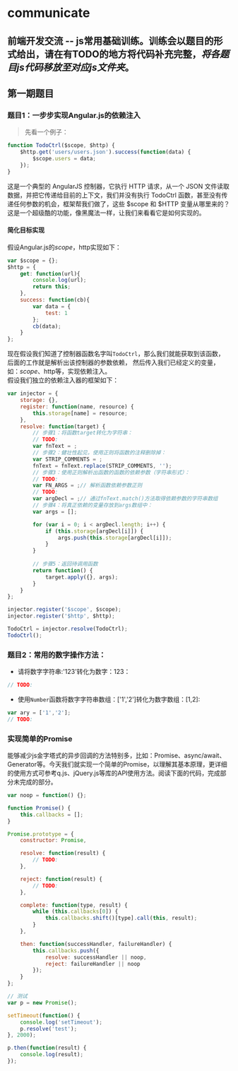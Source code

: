 # communicate

前端开发交流 -- js常用基础训练。训练会以题目的形式给出，请在有TODO的地方将代码补充完整，*将各题目js代码移放至对应js文件夹*。
-------

## 第一期题目

### 题目1：一步步实现Angular.js的依赖注入
> 先看一个例子：
```javascript
function TodoCtrl($scope, $http) {
    $http.get('users/users.json').success(function(data) {
        $scope.users = data;
    });
}
```
这是一个典型的 AngularJS 控制器，它执行 HTTP 请求，从一个 JSON 文件读取数据，并把它传递给目前的上下文，我们并没有执行 TodoCtrl 函数，甚至没有传递任何参数的机会，框架帮我们做了，这些 $scope 和 $HTTP 变量从哪里来的？这是一个超级酷的功能，像黑魔法一样，让我们来看看它是如何实现的。

#### 简化目标实现
假设Angular.js的$scope，$http实现如下：
```javascript
var $scope = {};
$http = {
    get: function(url){
        console.log(url);
        return this;
    },
    success: function(cb){
        var data = {
            test: 1
        };
        cb(data);
    }
};
```
现在假设我们知道了控制器函数名字叫`TodoCtrl`，那么我们就能获取到该函数，后面的工作就是解析出该控制器的参数依赖，
然后传入我们已经定义的变量，如：$scope、$http等，实现依赖注入。  
假设我们独立的依赖注入器的框架如下：
```javascript
var injector = {
    storage: {},
    register: function(name, resource) {
        this.storage[name] = resource;
    },
    resolve: function(target) {
        // 步骤1：将函数target转化为字符串：
        // TODO:
        var fnText = ;
        // 步骤2：健壮性起见，使用正则将函数的注释删除掉：
        var STRIP_COMMENTS = ;
        fnText = fnText.replace(STRIP_COMMENTS, '');
        // 步骤3：使用正则解析出函数的函数的依赖参数（字符串形式）：
        // TODO:
        var FN_ARGS = ;// 解析函数依赖参数正则
        // TODO:
        var argDecl = ;// 通过fnText.match()方法取得依赖参数的字符串数组
        // 步骤4：将真正依赖的变量存放到args数组中：
        var args = [];

        for (var i = 0; i < argDecl.length; i++) {
            if (this.storage[argDecl[i]]) {
                args.push(this.storage[argDecl[i]]);
            }
        }
        
        // 步骤5：返回待调用函数
        return function() {
            target.apply({}, args);
        }
    }
};

injector.register('$scope', $scope);
injector.register('$http', $http); 

TodoCtrl = injector.resolve(TodoCtrl);
TodoCtrl();
```
### 题目2：常用的数字操作方法：
- 请将数字字符串:'123'转化为数字：123：
```javascript
// TODO:
```
- 使用`Number`函数将数字字符串数组：['1','2']转化为数字数组：[1,2]:
```javascript
var ary = ['1','2'];
// TODO:
```
### 实现简单的Promise
能够减少js金字塔式的异步回调的方法特别多，比如：Promise、async/await、Generator等。今天我们就实现一个简单的Promise，以理解其基本原理，更详细的使用方式可参考q.js、jQuery.js等库的API使用方法。阅读下面的代码，完成部分未完成的部分。
```javascript
var noop = function() {};

function Promise() {
	this.callbacks = [];
}

Promise.prototype = {
	constructor: Promise,

	resolve: function(result) {
		// TODO:
	},

	reject: function(result) {
		// TODO:
	},

	complete: function(type, result) {
		while (this.callbacks[0]) {
			this.callbacks.shift()[type].call(this, result);
		}
	},

	then: function(successHandler, failureHandler) {
		this.callbacks.push({
			resolve: successHandler || noop,
			reject: failureHandler || noop
		});
	}
};

// 测试
var p = new Promise();

setTimeout(function() {
	console.log('setTimeout');
	p.resolve('test');
}, 2000);

p.then(function(result) {
	console.log(result);
});
```

